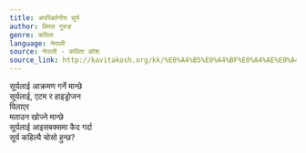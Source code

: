 ```yaml
---
title: अपरिबर्तनीय सूर्य
author: विमल गुरुङ
genre: कविता
language: नेपाली
source: नेपाली - कविता कोश
source_link: http://kavitakosh.org/kk/%E0%A4%B5%E0%A4%BF%E0%A4%AE%E0%A4%B2_%E0%A4%97%E0%A5%81%E0%A4%B0%E0%A5%81%E0%A4%99
---
```


सूर्यलाई आक्रमण गर्ने मान्छे  
सूर्यलाई, एटम र हाइड्रोजन  
पिलाएर  
मताउन खोज्ने मान्छे  
सूर्यलाई आइसबक्समा कैद गर्दा  
सूर्य कहिल्यै चोसो हुन्छ?
